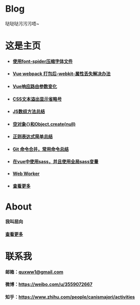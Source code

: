 # Blog
哒哒哒污污污唔~

# 这是主页

- #### <a href='https://github.com/quxww1/blog/issues/13'>使用font-spider压缩字体文件</a>

- #### <a href='https://github.com/quxww1/blog/issues/12'>Vue webpack 打包后-webkit-属性丢失解决办法</a>

- #### <a href='https://github.com/quxww1/blog/issues/11'>Vue响应路由参数变化</a>

- #### <a href='https://github.com/quxww1/blog/issues/10'>CSS文本溢出显示省略号</a>

- #### <a href='https://github.com/quxww1/blog/issues/9'>JS数组方法总结</a>

- #### <a href='https://github.com/quxww1/blog/issues/7'>空对象{}和Object.create(null)</a>

- #### <a href='https://github.com/quxww1/blog/issues/6'>正则表达式简单总结</a>

- #### <a href='https://github.com/quxww1/blog/issues/5'>Git 命令合并，常用命令总结</a>

- #### <a href='https://github.com/quxww1/blog/issues/3'>在vue中使用sass，并且使用全局sass变量</a>

- #### <a href='https://github.com/quxww1/blog/issues/4'>Web Worker</a>

- #### <a href='https://github.com/quxww1/blog/issues'>查看更多</a>




# About
#### 我叫屈向  

#### <a href='https://github.com/quxww1/blog/issues/2'>查看更多</a>

# 联系我
#### 邮箱：quxww1@gmail.com
#### 微博：<a>https://weibo.com/u/3559072667</a>
#### 知乎：<a>https://www.zhihu.com/people/canismajori/activities</a>

